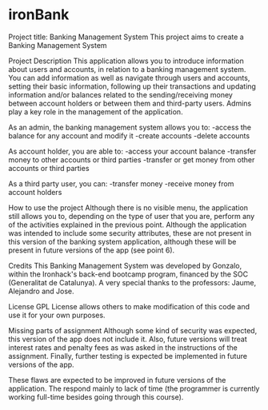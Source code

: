 # ironBank

Project title: Banking Management System This project aims to create a Banking Management System

Project Description This application allows you to introduce information about users and accounts, in relation to a banking management system. You can add information as well as navigate through users and accounts, setting their basic information, following up their transactions and updating information and/or balances related to the sending/receiving money between account holders or between them and third-party users. Admins play a key role in the management of the application.

As an admin, the banking management system allows you to: -access the balance for any account and modify it -create accounts -delete accounts

As account holder, you are able to: -access your account balance -transfer money to other accounts or third parties -transfer or get money from other accounts or third parties

As a third party user, you can: -transfer money -receive money from account holders

How to use the project Although there is no visible menu, the application still allows you to, depending on the type of user that you are, perform any of the activities explained in the previous point. Although the application was intended to include some security attributes, these are not present in this version of the banking system application, although these will be present in future versions of the app (see point 6).

Credits This Banking Management System was developed by Gonzalo, within the Ironhack's back-end bootcamp program, financed by the SOC (Generalitat de Catalunya). A very special thanks to the professors: Jaume, Alejandro and Jose.

License GPL License allows others to make modification of this code and use it for your own purposes.

Missing parts of assignment Although some kind of security was expected, this version of the app does not include it. Also, future versions will treat interest rates and penalty fees as was asked in the instructions of the assignment. Finally, further testing is expected be implemented in future versions of the app.

These flaws are expected to be improved in future versions of the application. The respond mainly to lack of time (the programmer is currently working full-time besides going through this course).
